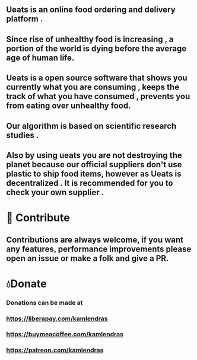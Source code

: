 ## Ueats is an online food ordering and delivery platform .<br/>


## Since rise of unhealthy food is increasing , a portion of the world is dying before the average age of human life.

## Ueats is a open source software that shows you currently what you are consuming , keeps the track of what you have consumed , prevents you from eating over unhealthy food.



## Our algorithm is based on scientific research studies .

## Also by using ueats you are not destroying the planet because our official suppliers don't use plastic to ship food items, however as Ueats is decentralized . It is recommended for you to check your own supplier .

# 📌 Contribute<br/>
## Contributions are always welcome, if you want any features, performance improvements please open an issue or make a folk and give a PR.

# 💧Donate<br/>
### Donations can be made at <br/>
### https://liberapay.com/kamlendras<br/>
### https://buymeacoffee.com/kamlendras<br/>
### https://patreon.com/kamlendras<br/>






